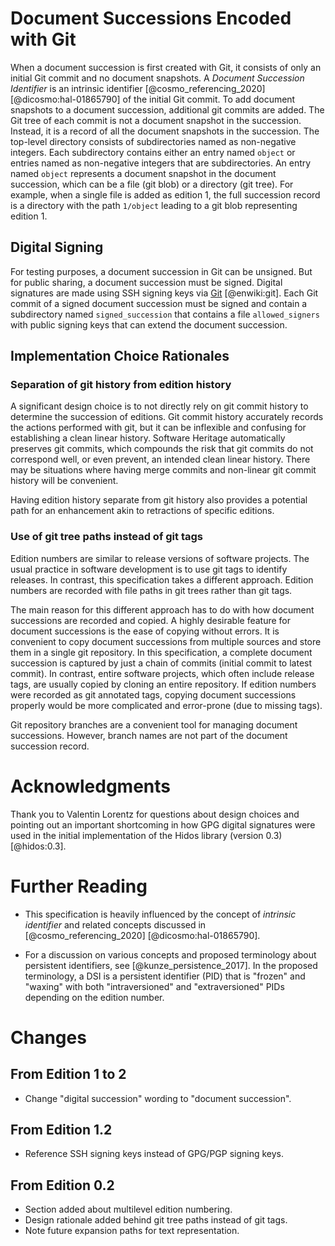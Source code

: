 
# Document Successions Encoded with Git

When a document succession is first created with Git, it consists of only an
initial Git commit and no document snapshots.
A *Document Succession Identifier* is an intrinsic identifier
[@cosmo_referencing_2020] [@dicosmo:hal-01865790] of the initial Git commit.
To add document snapshots to a document succession, additional git commits are added.
The Git tree of each commit is not a document snapshot in the succession.
Instead, it is a record of all the document snapshots in the succession.
The top-level directory consists of subdirectories named as non-negative integers.
Each subdirectory contains either an entry named `object` or entries named as
non-negative integers that are subdirectories.
An entry named `object` represents a document snapshot in the
document succession, which can be a file (git blob) or a directory (git tree).
For example, when a single file is added as edition 1, the full succession record is a
directory with the path `1/object` leading to a git blob representing edition 1.

## Digital Signing

For testing purposes, a document succession in Git can be unsigned. But for public
sharing, a document succession must be signed.
Digital signatures are made using SSH signing keys via
[Git](https://en.wikipedia.org/wiki/Git) [@enwiki:git].
Each Git commit of a signed document succession must be signed
and contain a subdirectory named `signed_succession` that contains a file
`allowed_signers` with public signing keys that can extend the document
succession.


## Implementation Choice Rationales

### Separation of git history from edition history

A significant design choice is to not directly rely on git commit history
to determine the succession of editions.
Git commit history accurately records the actions performed with git, but it can be
inflexible and confusing for establishing a clean linear history. Software
Heritage automatically preserves git commits, which compounds the risk that git commits
do not correspond well, or even prevent, an intended clean linear history.
There may be situations where having merge commits and non-linear
git commit history will be convenient.

Having edition history separate from git history also provides a potential path
for an enhancement akin to retractions of specific editions.

### Use of git tree paths instead of git tags

Edition numbers are similar to release versions of software projects.
The usual practice in software development is to use git tags to identify releases.
In contrast, this specification takes a different approach. Edition numbers are
recorded with file paths in git trees rather than git tags.

The main reason for this different approach has to do with how document successions are
recorded and copied. A highly desirable feature for document successions is the ease of
copying without errors. It is
convenient to copy document successions from multiple sources and store them in a single
git repository. In this specification, a complete document succession is captured
by just a chain of commits (initial commit to latest commit).
In contrast, entire software projects, which often include release tags, are usually
copied by cloning an entire repository.
If edition numbers were recorded as git annotated tags, copying document successions
properly would be more complicated and error-prone (due to missing tags).

Git repository branches are a convenient tool for managing document successions.
However, branch names are not part of the document succession record.




# Acknowledgments

Thank you to Valentin Lorentz for questions about design choices
and pointing out an important shortcoming in how GPG digital signatures were used in the
initial implementation of the Hidos library (version 0.3) [@hidos:0.3].


# Further Reading

* This specification is heavily influenced by the concept of *intrinsic identifier* and
  related concepts discussed in
  [@cosmo_referencing_2020] [@dicosmo:hal-01865790].

* For a discussion on various concepts and proposed terminology about persistent
  identifiers, see [@kunze_persistence_2017]. In the proposed terminology, a DSI is a
  persistent identifier (PID) that is "frozen" and "waxing" with both "intraversioned"
  and "extraversioned" PIDs depending on the edition number.


# Changes

## From Edition 1 to 2

* Change "digital succession" wording to "document succession".

## From Edition 1.2

* Reference SSH signing keys instead of GPG/PGP signing keys.

## From Edition 0.2

* Section added about multilevel edition numbering.
* Design rationale added behind git tree paths instead of git tags.
* Note future expansion paths for text representation.

